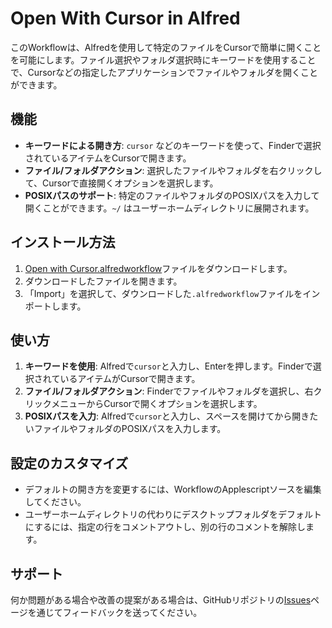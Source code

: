 # Open With Cursor in Alfred

このWorkflowは、Alfredを使用して特定のファイルをCursorで簡単に開くことを可能にします。ファイル選択やフォルダ選択時にキーワードを使用することで、Cursorなどの指定したアプリケーションでファイルやフォルダを開くことができます。

## 機能

- **キーワードによる開き方**: `cursor` などのキーワードを使って、Finderで選択されているアイテムをCursorで開きます。
- **ファイル/フォルダアクション**: 選択したファイルやフォルダを右クリックして、Cursorで直接開くオプションを選択します。
- **POSIXパスのサポート**: 特定のファイルやフォルダのPOSIXパスを入力して開くことができます。`~/` はユーザーホームディレクトリに展開されます。

## インストール方法

1. [Open with Cursor.alfredworkflow](https://github.com/yoritin/open-with-cursor/blob/main/Open%20with%20Cursor.alfredworkflow)ファイルをダウンロードします。
2. ダウンロードしたファイルを開きます。
3. 「Import」を選択して、ダウンロードした`.alfredworkflow`ファイルをインポートします。

## 使い方

1. **キーワードを使用**: Alfredで`cursor`と入力し、Enterを押します。Finderで選択されているアイテムがCursorで開きます。
2. **ファイル/フォルダアクション**: Finderでファイルやフォルダを選択し、右クリックメニューからCursorで開くオプションを選択します。
3. **POSIXパスを入力**: Alfredで`cursor`と入力し、スペースを開けてから開きたいファイルやフォルダのPOSIXパスを入力します。

## 設定のカスタマイズ

- デフォルトの開き方を変更するには、WorkflowのApplescriptソースを編集してください。
- ユーザーホームディレクトリの代わりにデスクトップフォルダをデフォルトにするには、指定の行をコメントアウトし、別の行のコメントを解除します。

## サポート

何か問題がある場合や改善の提案がある場合は、GitHubリポジトリの[Issues](https://github.com/yoritin/open-with-cursor/issues)ページを通じてフィードバックを送ってください。
